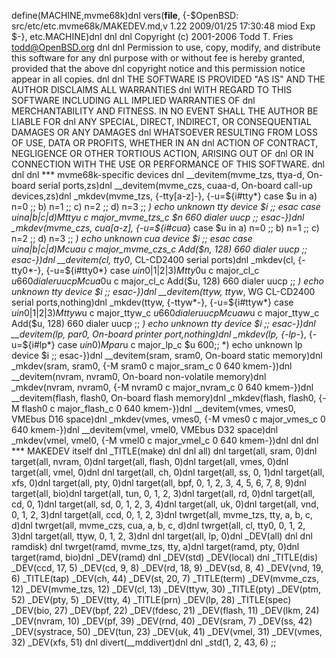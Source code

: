 define(MACHINE,mvme68k)dnl
vers(__file__,
	{-$OpenBSD: src/etc/etc.mvme68k/MAKEDEV.md,v 1.22 2009/01/25 17:30:48 miod Exp $-},
etc.MACHINE)dnl
dnl
dnl Copyright (c) 2001-2006 Todd T. Fries <todd@OpenBSD.org>
dnl
dnl Permission to use, copy, modify, and distribute this software for any
dnl purpose with or without fee is hereby granted, provided that the above
dnl copyright notice and this permission notice appear in all copies.
dnl
dnl THE SOFTWARE IS PROVIDED "AS IS" AND THE AUTHOR DISCLAIMS ALL WARRANTIES
dnl WITH REGARD TO THIS SOFTWARE INCLUDING ALL IMPLIED WARRANTIES OF
dnl MERCHANTABILITY AND FITNESS. IN NO EVENT SHALL THE AUTHOR BE LIABLE FOR
dnl ANY SPECIAL, DIRECT, INDIRECT, OR CONSEQUENTIAL DAMAGES OR ANY DAMAGES
dnl WHATSOEVER RESULTING FROM LOSS OF USE, DATA OR PROFITS, WHETHER IN AN
dnl ACTION OF CONTRACT, NEGLIGENCE OR OTHER TORTIOUS ACTION, ARISING OUT OF
dnl OR IN CONNECTION WITH THE USE OR PERFORMANCE OF THIS SOFTWARE.
dnl
dnl
dnl *** mvme68k-specific devices
dnl
__devitem(mvme_tzs, ttya-d, On-board serial ports,zs)dnl
__devitem(mvme_czs, cuaa-d, On-board call-up devices,zs)dnl
_mkdev(mvme_tzs, {-tty[a-z]-}, {-u=${i#tty*}
	case $u in
	a) n=0 ;;
	b) n=1 ;;
	c) n=2 ;;
	d) n=3 ;;
	*) echo unknown tty device $i ;;
	esac
	case $u in
	a|b|c|d)
		M tty$u c major_mvme_tzs_c $n 660 dialer uucp
		;;
	esac-})dnl
_mkdev(mvme_czs, cua[a-z], {-u=${i#cua*}
	case $u in
	a) n=0 ;;
	b) n=1 ;;
	c) n=2 ;;
	d) n=3 ;;
	*) echo unknown cua device $i ;;
	esac
	case $u in
	a|b|c|d)
		M cua$u c major_mvme_czs_c Add($n, 128) 660 dialer uucp
		;;
	esac-})dnl
__devitem(cl, tty0*, CL-CD2400 serial ports)dnl
_mkdev(cl, {-tty0*-}, {-u=${i#tty0*}
	case $u in
	0|1|2|3)
		M tty0$u c major_cl_c $u 660 dialer uucp
		M cua0$u c major_cl_c Add($u, 128) 660 dialer uucp
		;;
	*) echo unknown tty device $i ;;
	esac-})dnl
__devitem(ttyw, ttyw*, WG CL-CD2400 serial ports,nothing)dnl
_mkdev(ttyw, {-ttyw*-}, {-u=${i#ttyw*}
	case $u in
	0|1|2|3)
		M ttyw$u c major_ttyw_c $u 660 dialer uucp
		M cuaw$u c major_ttyw_c Add($u, 128) 660 dialer uucp
		;;
	*) echo unknown tty device $i ;;
	esac-})dnl
__devitem(lp, par0, On-board printer port,nothing)dnl
_mkdev(lp, {-lp*-}, {-u=${i#lp*}
	case $u in
	0) M par$u c major_lp_c $u 600;;
	*) echo unknown lp device $i ;;
	esac-})dnl
__devitem(sram, sram0, On-board static memory)dnl
_mkdev(sram, sram0, {-M sram0 c major_sram_c 0 640 kmem-})dnl
__devitem(nvram, nvram0, On-board non-volatile memory)dnl
_mkdev(nvram, nvram0, {-M nvram0 c major_nvram_c 0 640 kmem-})dnl
__devitem(flash, flash0, On-board flash memory)dnl
_mkdev(flash, flash0, {-M flash0 c major_flash_c 0 640 kmem-})dnl
__devitem(vmes, vmes0, VMEbus D16 space)dnl
_mkdev(vmes, vmes0, {-M vmes0 c major_vmes_c 0 640 kmem-})dnl
__devitem(vmel, vmel0, VMEbus D32 space)dnl
_mkdev(vmel, vmel0, {-M vmel0 c major_vmel_c 0 640 kmem-})dnl
dnl
dnl *** MAKEDEV itself
dnl
_TITLE(make)
dnl
dnl all)
dnl
target(all, sram, 0)dnl
target(all, nvram, 0)dnl
target(all, flash, 0)dnl
target(all, vmes, 0)dnl
target(all, vmel, 0)dnl
dnl
target(all, ch, 0)dnl
target(all, ss, 0, 1)dnl
target(all, xfs, 0)dnl
target(all, pty, 0)dnl
target(all, bpf, 0, 1, 2, 3, 4, 5, 6, 7, 8, 9)dnl
target(all, bio)dnl
target(all, tun, 0, 1, 2, 3)dnl
target(all, rd, 0)dnl
target(all, cd, 0, 1)dnl
target(all, sd, 0, 1, 2, 3, 4)dnl
target(all, uk, 0)dnl
target(all, vnd, 0, 1, 2, 3)dnl
target(all, ccd, 0, 1, 2, 3)dnl
twrget(all, mvme_tzs, tty, a, b, c, d)dnl
twrget(all, mvme_czs, cua, a, b, c, d)dnl
twrget(all, cl, tty0, 0, 1, 2, 3)dnl
target(all, ttyw, 0, 1, 2, 3)dnl
dnl target(all, lp, 0)dnl
_DEV(all)
dnl
dnl ramdisk)
dnl
twrget(ramd, mvme_tzs, tty, a)dnl
target(ramd, pty, 0)dnl
target(ramd, bio)dnl
_DEV(ramd)
dnl
_DEV(std)
_DEV(local)
dnl
_TITLE(dis)
_DEV(ccd, 17, 5)
_DEV(cd, 9, 8)
_DEV(rd, 18, 9)
_DEV(sd, 8, 4)
_DEV(vnd, 19, 6)
_TITLE(tap)
_DEV(ch, 44)
_DEV(st, 20, 7)
_TITLE(term)
_DEV(mvme_czs, 12)
_DEV(mvme_tzs, 12)
_DEV(cl, 13)
_DEV(ttyw, 30)
_TITLE(pty)
_DEV(ptm, 52)
_DEV(pty, 5)
_DEV(tty, 4)
_TITLE(prn)
_DEV(lp, 28)
_TITLE(spec)
_DEV(bio, 27)
_DEV(bpf, 22)
_DEV(fdesc, 21)
_DEV(flash, 11)
_DEV(lkm, 24)
_DEV(nvram, 10)
_DEV(pf, 39)
_DEV(rnd, 40)
_DEV(sram, 7)
_DEV(ss, 42)
_DEV(systrace, 50)
_DEV(tun, 23)
_DEV(uk, 41)
_DEV(vmel, 31)
_DEV(vmes, 32)
_DEV(xfs, 51)
dnl
divert(__mddivert)dnl
dnl
_std(1, 2, 43, 6)
	;;

